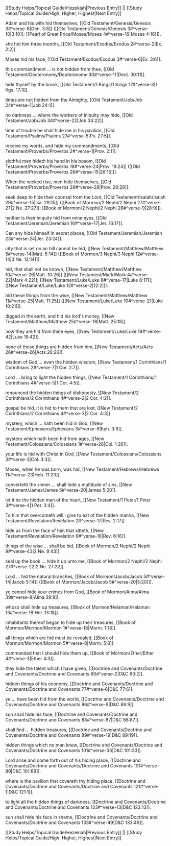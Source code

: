 [[Study Helps/Topical Guide/Hezekiah|Previous Entry]]  ||  [[Study Helps/Topical Guide/High, Higher, Highest|Next Entry]]

 Adam and his wife hid themselves, [[Old Testament/Genesis/Genesis 3#^verse-8|Gen. 3:8]] ([[Old Testament/Genesis/Genesis 3#^verse-10|3:10]]; [[Pearl of Great Price/Moses/Moses 4#^verse-16|Moses 4:16]]).

 she hid him three months, [[Old Testament/Exodus/Exodus 2#^verse-2|Ex. 2:2]].

 Moses hid his face, [[Old Testament/Exodus/Exodus 3#^verse-6|Ex. 3:6]].

 this commandment ... is not hidden from thee, [[Old Testament/Deuteronomy/Deuteronomy 30#^verse-11|Deut. 30:11]].

 hide thyself by the brook, [[Old Testament/1 Kings/1 Kings 17#^verse-3|1 Kgs. 17:3]].

 times are not hidden from the Almighty, [[Old Testament/Job/Job 24#^verse-1|Job 24:1]].

 no darkness ... where the workers of iniquity may hide, [[Old Testament/Job/Job 34#^verse-22|Job 34:22]].

 time of trouble he shall hide me in his pavilion, [[Old Testament/Psalms/Psalms 27#^verse-5|Ps. 27:5]].

 receive my words, and hide my commandments, [[Old Testament/Proverbs/Proverbs 2#^verse-1|Prov. 2:1]].

 slothful man hideth his hand in his bosom, [[Old Testament/Proverbs/Proverbs 19#^verse-24|Prov. 19:24]] ([[Old Testament/Proverbs/Proverbs 26#^verse-15|26:15]]).

 When the wicked rise, men hide themselves, [[Old Testament/Proverbs/Proverbs 28#^verse-28|Prov. 28:28]].

 seek deep to hide their counsel from the Lord, [[Old Testament/Isaiah/Isaiah 29#^verse-15|Isa. 29:15]] ([[Book of Mormon/2 Nephi/2 Nephi 27#^verse-27|2 Ne. 27:27]]; [[Book of Mormon/2 Nephi/2 Nephi 28#^verse-9|28:9]]).

 neither is their iniquity hid from mine eyes, [[Old Testament/Jeremiah/Jeremiah 16#^verse-17|Jer. 16:17]].

 Can any hide himself in secret places, [[Old Testament/Jeremiah/Jeremiah 23#^verse-24|Jer. 23:24]].

 city that is set on an hill cannot be hid, [[New Testament/Matthew/Matthew 5#^verse-14|Matt. 5:14]] ([[Book of Mormon/3 Nephi/3 Nephi 12#^verse-14|3 Ne. 12:14]]).

 hid, that shall not be known, [[New Testament/Matthew/Matthew 10#^verse-26|Matt. 10:26]] ([[New Testament/Mark/Mark 4#^verse-22|Mark 4:22]]; [[New Testament/Luke/Luke 8#^verse-17|Luke 8:17]]; [[New Testament/Luke/Luke 12#^verse-2|12:2]]).

 hid these things from the wise, [[New Testament/Matthew/Matthew 11#^verse-25|Matt. 11:25]] ([[New Testament/Luke/Luke 10#^verse-21|Luke 10:21]]).

 digged in the earth, and hid his lord's money, [[New Testament/Matthew/Matthew 25#^verse-18|Matt. 25:18]].

 now they are hid from thine eyes, [[New Testament/Luke/Luke 19#^verse-42|Luke 19:42]].

 none of these things are hidden from him, [[New Testament/Acts/Acts 26#^verse-26|Acts 26:26]].

 wisdom of God ... even the hidden wisdom, [[New Testament/1 Corinthians/1 Corinthians 2#^verse-7|1 Cor. 2:7]].

 Lord ... bring to light the hidden things, [[New Testament/1 Corinthians/1 Corinthians 4#^verse-5|1 Cor. 4:5]].

 renounced the hidden things of dishonesty, [[New Testament/2 Corinthians/2 Corinthians 4#^verse-2|2 Cor. 4:2]].

 gospel be hid, it is hid to them that are lost, [[New Testament/2 Corinthians/2 Corinthians 4#^verse-3|2 Cor. 4:3]].

 mystery, which ... hath been hid in God, [[New Testament/Ephesians/Ephesians 3#^verse-9|Eph. 3:9]].

 mystery which hath been hid from ages, [[New Testament/Colossians/Colossians 1#^verse-26|Col. 1:26]].

 your life is hid with Christ in God, [[New Testament/Colossians/Colossians 3#^verse-3|Col. 3:3]].

 Moses, when he was born, was hid, [[New Testament/Hebrews/Hebrews 11#^verse-23|Heb. 11:23]].

 converteth the sinner ... shall hide a multitude of sins, [[New Testament/James/James 5#^verse-20|James 5:20]].

 let it be the hidden man of the heart, [[New Testament/1 Peter/1 Peter 3#^verse-4|1 Pet. 3:4]].

 To him that overcometh will I give to eat of the hidden manna, [[New Testament/Revelation/Revelation 2#^verse-17|Rev. 2:17]].

 hide us from the face of him that sitteth, [[New Testament/Revelation/Revelation 6#^verse-16|Rev. 6:16]].

 things of the wise ... shall be hid, [[Book of Mormon/2 Nephi/2 Nephi 9#^verse-43|2 Ne. 9:43]].

 seal up the book ... hide it up unto me, [[Book of Mormon/2 Nephi/2 Nephi 27#^verse-22|2 Ne. 27:22]].

 Lord ... hid the natural branches, [[Book of Mormon/Jacob/Jacob 5#^verse-14|Jacob 5:14]] ([[Book of Mormon/Jacob/Jacob 5#^verse-20|5:20]]).

 ye cannot hide your crimes from God, [[Book of Mormon/Alma/Alma 39#^verse-8|Alma 39:8]].

 whoso shall hide up treasures, [[Book of Mormon/Helaman/Helaman 13#^verse-18|Hel. 13:18]].

 inhabitants thereof began to hide up their treasures, [[Book of Mormon/Mormon/Mormon 1#^verse-18|Morm. 1:18]].

 all things which are hid must be revealed, [[Book of Mormon/Mormon/Mormon 5#^verse-8|Morm. 5:8]].

 commanded that I should hide them up, [[Book of Mormon/Ether/Ether 4#^verse-3|Ether 4:3]].

 they hide the talent which I have given, [[Doctrine and Covenants/Doctrine and Covenants/Doctrine and Covenants 60#^verse-2|D&C 60:2]].

 hidden things of his economy, [[Doctrine and Covenants/Doctrine and Covenants/Doctrine and Covenants 77#^verse-6|D&C 77:6]].

 ye ... have been hid from the world, [[Doctrine and Covenants/Doctrine and Covenants/Doctrine and Covenants 86#^verse-9|D&C 86:9]].

 sun shall hide his face, [[Doctrine and Covenants/Doctrine and Covenants/Doctrine and Covenants 88#^verse-87|D&C 88:87]].

 shall find ... hidden treasures, [[Doctrine and Covenants/Doctrine and Covenants/Doctrine and Covenants 89#^verse-19|D&C 89:19]].

 hidden things which no man knew, [[Doctrine and Covenants/Doctrine and Covenants/Doctrine and Covenants 101#^verse-33|D&C 101:33]].

 Lord arise and come forth out of his hiding place, [[Doctrine and Covenants/Doctrine and Covenants/Doctrine and Covenants 101#^verse-89|D&C 101:89]].

 where is the pavilion that covereth thy hiding place, [[Doctrine and Covenants/Doctrine and Covenants/Doctrine and Covenants 121#^verse-1|D&C 121:1]].

 to light all the hidden things of darkness, [[Doctrine and Covenants/Doctrine and Covenants/Doctrine and Covenants 123#^verse-13|D&C 123:13]].

 sun shall hide his face in shame, [[Doctrine and Covenants/Doctrine and Covenants/Doctrine and Covenants 133#^verse-49|D&C 133:49]].

[[Study Helps/Topical Guide/Hezekiah|Previous Entry]]  ||  [[Study Helps/Topical Guide/High, Higher, Highest|Next Entry]]